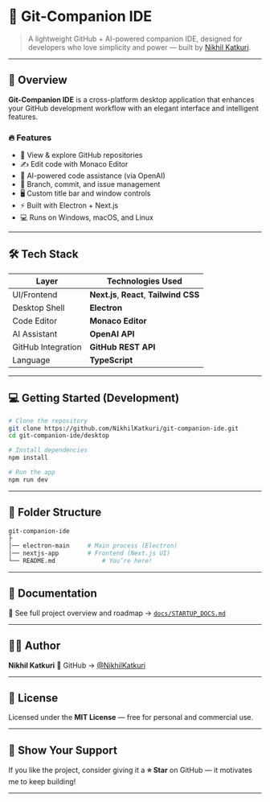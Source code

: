 # 🚀 Git-Companion IDE

> A lightweight GitHub + AI-powered companion IDE, designed for developers who love simplicity and power — built by [Nikhil Katkuri](https://github.com/NikhilKatkuri).

---

## 📌 Overview

**Git-Companion IDE** is a cross-platform desktop application that enhances your GitHub development workflow with an elegant interface and intelligent features.

### 🔥 Features

- 📁 View & explore GitHub repositories  
- ✍️ Edit code with Monaco Editor  
- 🤖 AI-powered code assistance (via OpenAI)  
- 🌿 Branch, commit, and issue management  
- 🖥️ Custom title bar and window controls  
- ⚡ Built with Electron + Next.js  
- 💻 Runs on Windows, macOS, and Linux

---

## 🛠️ Tech Stack

| Layer             | Technologies Used                      |
|------------------|----------------------------------------|
| UI/Frontend       | **Next.js**, **React**, **Tailwind CSS** |
| Desktop Shell     | **Electron**                           |
| Code Editor       | **Monaco Editor**                      |
| AI Assistant      | **OpenAI API**                         |
| GitHub Integration| **GitHub REST API**                    |
| Language          | **TypeScript**                         |

---

## 💻 Getting Started (Development)

```bash
# Clone the repository
git clone https://github.com/NikhilKatkuri/git-companion-ide.git
cd git-companion-ide/desktop

# Install dependencies
npm install

# Run the app
npm run dev
````

---

## 📂 Folder Structure

```bash
git-companion-ide
├
│── electron-main     # Main process (Electron)
│── nextjs-app        # Frontend (Next.js UI)
└── README.md             # You’re here!
```

---

## 📖 Documentation

📄 See full project overview and roadmap → [`docs/STARTUP_DOCS.md`](./docs/STARTUP_DOCS.md)

---

## 👨‍💻 Author

**Nikhil Katkuri**
📌 GitHub → [@NikhilKatkuri](https://github.com/NikhilKatkuri)

---

## 📄 License

Licensed under the **MIT License** — free for personal and commercial use.

---

## 🌟 Show Your Support

If you like the project, consider giving it a **⭐ Star** on GitHub — it motivates me to keep building!



---

 
